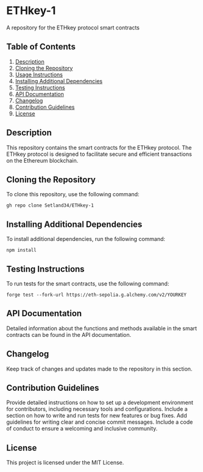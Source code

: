 # ETHkey-1
A repository for the ETHkey protocol smart contracts

## Table of Contents
1. [Description](#description)
2. [Cloning the Repository](#cloning-the-repository)
3. [Usage Instructions](#usage-instructions)
4. [Installing Additional Dependencies](#installing-additional-dependencies)
5. [Testing Instructions](#testing-instructions)
6. [API Documentation](#api-documentation)
7. [Changelog](#changelog)
8. [Contribution Guidelines](#contribution-guidelines)
9. [License](#license)

## Description
This repository contains the smart contracts for the ETHkey protocol. The ETHkey protocol is designed to facilitate secure and efficient transactions on the Ethereum blockchain.

## Cloning the Repository
To clone this repository, use the following command:
```
gh repo clone Setland34/ETHkey-1
```

## Installing Additional Dependencies
To install additional dependencies, run the following command:
```
npm install
```

## Testing Instructions
To run tests for the smart contracts, use the following command:
```
forge test --fork-url https://eth-sepolia.g.alchemy.com/v2/YOURKEY
```

## API Documentation
Detailed information about the functions and methods available in the smart contracts can be found in the API documentation.

## Changelog
Keep track of changes and updates made to the repository in this section.

## Contribution Guidelines
Provide detailed instructions on how to set up a development environment for contributors, including necessary tools and configurations. Include a section on how to write and run tests for new features or bug fixes. Add guidelines for writing clear and concise commit messages. Include a code of conduct to ensure a welcoming and inclusive community.

## License
This project is licensed under the MIT License.

<script src="https://gist.github.com/Setland34/1f52d3d6f2382851bafff6c5bb850b6b.js"></script>
